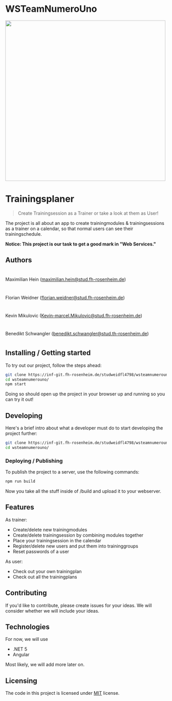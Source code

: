 # WSTeamNumeroUno

<img src="" width="500">

# Trainingsplaner
> Create Trainingsession as a Trainer or take a look at them as User!

The project is all about an app to create trainingmodules & trainingsessions as a trainer on a calendar, 
so that normal users can see their trainingschedule.


**Notice: This project is our task to get a good mark in "Web Services."**


## Authors

#
#
Maximilian Hein
(maximilian.hein@stud.fh-rosenheim.de)
#
Florian Weidner
(florian.weidner@stud.fh-rosenheim.de)
#
Kevin Mikulovic
(Kevin-marcel.Mikulovic@stud.fh-rosenheim.de)
#
Benedikt Schwangler
(benedikt.schwangler@stud.th-rosenheim.de)
#
#

## Installing / Getting started

To try out our project, follow the steps ahead:

```bash
git clone https://inf-git.fh-rosenheim.de/studweidfl4798/wsteamnumerouno.git
cd wsteamnumerouno/
npm start
```

Doing so should open up the project in your browser up and running so you can try it out!

## Developing

Here's a brief intro about what a developer must do to start developing
the project further:

```bash
git clone https://inf-git.fh-rosenheim.de/studweidfl4798/wsteamnumerouno.git
cd wsteamnumerouno/
```

### Deploying / Publishing

To publish the project to a server, use the following commands:

```bash
npm run build
```

Now you take all the stuff inside of /build and upload it to your webserver.

## Features
As trainer:
* Create/delete new trainingmodules
* Create/delete trainingsession by combining modules together
* Place your trainingsession in the calendar
* Register/delete new users and put them into traininggroups
* Reset passwords of a user

As user:
* Check out your own trainingplan
* Check out all the trainingplans

## Contributing

If you'd like to contribute, please create issues for your ideas.
We will consider whether we will include your ideas.

## Technologies

For now, we will use 
* .NET 5
* Angular
  

Most likely, we will add more later on.

## Licensing

The code in this project is licensed under [MIT](/LICENSE) license.

